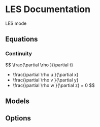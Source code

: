 # LES Documentation

LES mode




## Equations

### Continuity

$$
\frac{\partial \rho  }{\partial t}   
+ \frac{\partial \rho u }{\partial x}
+ \frac{\partial \rho v }{\partial y}
+ \frac{\partial \rho w }{\partial z}
= 0
$$


## Models

## Options




